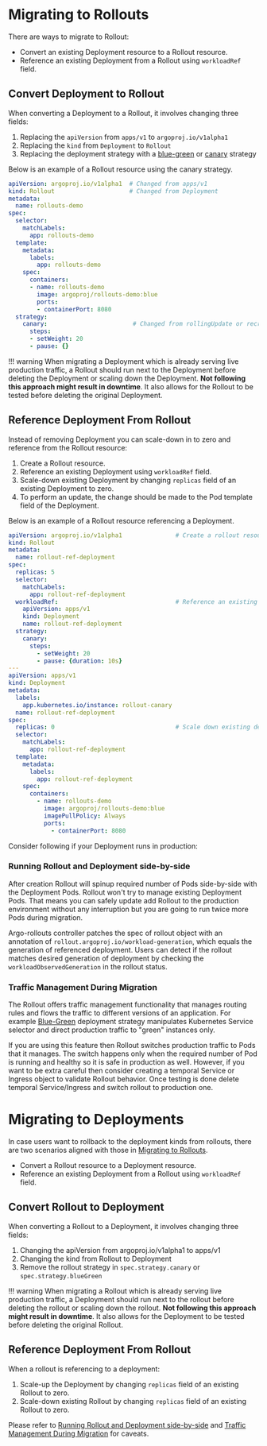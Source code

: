# Migrating to Rollouts

There are ways to migrate to Rollout:

* Convert an existing Deployment resource to a Rollout resource.
* Reference an existing Deployment from a Rollout using `workloadRef` field.

## Convert Deployment to Rollout

When converting a Deployment to a Rollout, it involves changing three fields:

1. Replacing the `apiVersion` from `apps/v1` to `argoproj.io/v1alpha1`
1. Replacing the `kind` from `Deployment` to `Rollout`
1. Replacing the deployment strategy with a [blue-green](features/bluegreen.md) or [canary](features/canary.md) strategy

Below is an example of a Rollout resource using the canary strategy.

```yaml
apiVersion: argoproj.io/v1alpha1  # Changed from apps/v1
kind: Rollout                     # Changed from Deployment
metadata:
  name: rollouts-demo
spec:
  selector:
    matchLabels:
      app: rollouts-demo
  template:
    metadata:
      labels:
        app: rollouts-demo
    spec:
      containers:
      - name: rollouts-demo
        image: argoproj/rollouts-demo:blue
        ports:
        - containerPort: 8080
  strategy:
    canary:                        # Changed from rollingUpdate or recreate
      steps:
      - setWeight: 20
      - pause: {}
```

!!! warning
    When migrating a Deployment which is already serving live production traffic, a Rollout should
    run next to the Deployment before deleting the Deployment or scaling down the Deployment.
    **Not following this approach might result in downtime**. It also allows for the Rollout to be
    tested before deleting the original Deployment.


## Reference Deployment From Rollout

Instead of removing Deployment you can scale-down in to zero and reference from the Rollout resource:

1. Create a Rollout resource.
1. Reference an existing Deployment using `workloadRef` field.
1. Scale-down existing Deployment by changing `replicas` field of an existing Deployment to zero.
1. To perform an update, the change should be made to the Pod template field of the Deployment.

Below is an example of a Rollout resource referencing a Deployment.

```yaml
apiVersion: argoproj.io/v1alpha1               # Create a rollout resource
kind: Rollout
metadata:
  name: rollout-ref-deployment
spec:
  replicas: 5
  selector:
    matchLabels:
      app: rollout-ref-deployment
  workloadRef:                                 # Reference an existing Deployment using workloadRef field
    apiVersion: apps/v1
    kind: Deployment
    name: rollout-ref-deployment
  strategy:
    canary:
      steps:
        - setWeight: 20
        - pause: {duration: 10s}
---
apiVersion: apps/v1
kind: Deployment
metadata:
  labels:
    app.kubernetes.io/instance: rollout-canary
  name: rollout-ref-deployment
spec:
  replicas: 0                                  # Scale down existing deployment
  selector:
    matchLabels:
      app: rollout-ref-deployment
  template:
    metadata:
      labels:
        app: rollout-ref-deployment
    spec:
      containers:
        - name: rollouts-demo
          image: argoproj/rollouts-demo:blue
          imagePullPolicy: Always
          ports:
            - containerPort: 8080
```

Consider following if your Deployment runs in production:

### Running Rollout and Deployment side-by-side

After creation Rollout will spinup required number of Pods side-by-side with the Deployment Pods.
Rollout won't try to manage existing Deployment Pods. That means you can safely update add Rollout
to the production environment without any interruption but you are going to run twice more Pods during migration.

Argo-rollouts controller patches the spec of rollout object with an annotation of `rollout.argoproj.io/workload-generation`, which equals the generation of referenced deployment. Users can detect if the rollout matches desired generation of deployment by checking the `workloadObservedGeneration` in the rollout status.

### Traffic Management During Migration

The Rollout offers traffic management functionality that manages routing rules and flows the traffic to different
versions of an application. For example [Blue-Green](features/bluegreen.md) deployment strategy manipulates
Kubernetes Service selector and direct production traffic to "green" instances only.

If you are using this feature then Rollout switches production traffic to Pods that it manages. The switch happens
only when the required number of Pod is running and healthy so it is safe in production as well. However, if you
want to be extra careful then consider creating a temporal Service or Ingress object to validate Rollout behavior.
Once testing is done delete temporal Service/Ingress and switch rollout to production one.

# Migrating to Deployments

In case users want to rollback to the deployment kinds from rollouts, there are two scenarios aligned with those in [Migrating to Rollouts](#migrating-to-rollouts).

* Convert a Rollout resource to a Deployment resource.
* Reference an existing Deployment from a Rollout using `workloadRef` field.

## Convert Rollout to Deployment

When converting a Rollout to a Deployment, it involves changing three fields:

1. Changing the apiVersion from  argoproj.io/v1alpha1 to apps/v1
1. Changing the kind from Rollout to Deployment
1. Remove the rollout strategy in `spec.strategy.canary` or ``spec.strategy.blueGreen``


!!! warning
    When migrating a Rollout which is already serving live production traffic, a Deployment should
    run next to the rollout before deleting the rollout or scaling down the rollout.
    **Not following this approach might result in downtime**. It also allows for the Deployment to be
    tested before deleting the original Rollout.

## Reference Deployment From Rollout

When a rollout is referencing to a deployment:

1. Scale-up the Deployment by changing `replicas` field of an existing Rollout to zero.
1. Scale-down existing Rollout by changing `replicas` field of an existing Rollout to zero.

Please refer to [Running Rollout and Deployment side-by-side](#running-rollout-and-deployment-side-by-side) and [Traffic Management During Migration](#traffic-management-during-migration) for caveats.
